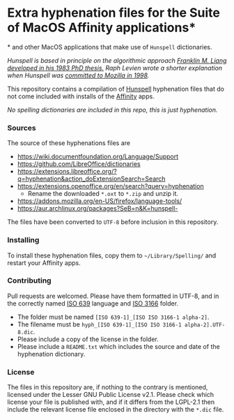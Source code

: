 # Extra hyphenation files for the Suite of MacOS Affinity applications*
\* and other MacOS applications that make use of `Hunspell` dictionaries.

*Hunspell is based in principle on the algorithmic approach [Franklin M. Liang developed in his 1983 PhD thesis.](https://tug.org/docs/liang/)
Raph Levien wrote a shorter explanation when Hunspell was [committed to Mozilla in 1998](https://github.com/hunspell/hyphen/blob/master/README.hyphen).*

This repository contains a compilation of [Hunspell](https://hunspell.github.io) hyphenation files that do not come included with installs of the [Affinity](https://affinity.serif.com/) apps.

*No spelling dictionaries are included in this repo, this is just hyphenation.*

### Sources
The source of these hyphenations files are
* https://wiki.documentfoundation.org/Language/Support
* https://github.com/LibreOffice/dictionaries
* https://extensions.libreoffice.org/?q=hyphenation&action_doExtensionSearch=Search
* https://extensions.openoffice.org/en/search?query=hyphenation
  - Rename the downloaded `*.oxt` to `*.zip` and unzip it.
* https://addons.mozilla.org/en-US/firefox/language-tools/
* https://aur.archlinux.org/packages?SeB=n&K=hunspell-

The files have been converted to `UTF-8` before inclusion in this repository.

### Installing
To install these hyphenation files, copy them to `~/Library/Spelling/` and restart your Affinity apps.

### Contributing
Pull requests are welcomed. Please have them formatted in UTF-8, and in the correctly named [ISO 639](https://en.wikipedia.org/wiki/List_of_ISO_639-1_codes) language and [ISO 3166](https://en.wikipedia.org/wiki/List_of_ISO_3166_country_codes) folder.

* The folder must be named `[ISO 639-1]_[ISO ISO 3166-1 alpha-2]`.
* The filename must be `hyph_[ISO 639-1]_[ISO ISO 3166-1 alpha-2].UTF-8.dic`.
* Please include a copy of the license in the folder.
* Please include a `README.txt` which includes the source and date of the hyphenation dictionary.

### License
The files in this repository are, if nothing to the contrary is mentioned, licensed under the Lesser GNU Public License v2.1.
Please check which license your file is published with, and if it differs from the LGPL-2.1 then include the relevant license file enclosed in the directory with the `*.dic` file.